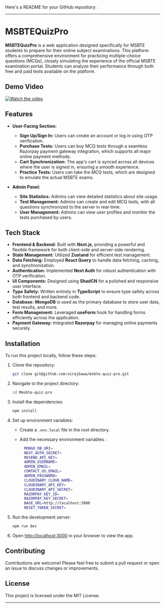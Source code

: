 Here's a README for your GitHub repository:

---

# MSBTEQuizPro

**MSBTEQuizPro** is a web application designed specifically for MSBTE students to prepare for their online subject examinations. This platform offers a comprehensive environment for practicing multiple-choice questions (MCQs), closely simulating the experience of the official MSBTE examination portal. Students can analyze their performance through both free and paid tests available on the platform.



## Demo Video

[![Watch the video](https://img.youtube.com/vi/kjNBOlsGMkE/maxresdefault.jpg)](https://youtu.be/kjNBOlsGMkE)



## Features

- **User-Facing Section:**
  - **Sign Up/Sign In:** Users can create an account or log in using OTP verification.
  - **Purchase Tests:** Users can buy MCQ tests through a seamless Razorpay payment gateway integration, which supports all major online payment methods.
  - **Cart Synchronization:** The app's cart is synced across all devices where the user is signed in, ensuring a smooth experience.
  - **Practice Tests:** Users can take the MCQ tests, which are designed to emulate the actual MSBTE exams.

- **Admin Panel:**
  - **Site Statistics:** Admins can view detailed statistics about site usage.
  - **Test Management:** Admins can create and edit MCQ tests, with all questions synchronized to the server in real-time.
  - **User Management:** Admins can view user profiles and monitor the tests purchased by users.

## Tech Stack

- **Frontend & Backend:** Built with **Next.js**, providing a powerful and flexible framework for both client-side and server-side rendering.
- **State Management:** Utilized **Zustand** for efficient test management.
- **Data Fetching:** Employed **React Query** to handle data fetching, caching, and synchronization.
- **Authentication:** Implemented **Next Auth** for robust authentication with OTP verification.
- **UI Components:** Designed using **ShadCN** for a polished and responsive user interface.
- **Type Safety:** Written entirely in **TypeScript** to ensure type safety across both frontend and backend code.
- **Database:** **MongoDB** is used as the primary database to store user data, test results, and more.
- **Form Management:** Leveraged **useForm** hook for handling forms efficiently across the application.
- **Payment Gateway:** Integrated **Razorpay** for managing online payments securely.

## Installation

To run this project locally, follow these steps:

1. Clone the repository:
   ```bash
   git clone git@github.com:nirajbawa/msbte-quiz-pro.git
   ```
2. Navigate to the project directory:
   ```bash
   cd Mmsbte-quiz-pro
   ```
3. Install the dependencies:
   ```bash
   npm install
   ```
4. Set up environment variables:
   - Create a `.env.local` file in the root directory.
   - Add the necessary environment variables :

      ```bash
        MONGO_DB_URI=
        NEXT_AUTH_SECRET=
        RESEND_API_KEY=
        ADMIN_USERNAME=
        ADMIN_EMAIL=
        CONTACT_US_EMAIL=
        ADMIN_PASSWORD=
        CLOUDINARY_CLOUD_NAME=
        CLOUDINARY_API_KEY=
        CLOUDINARY_API_SECRET=
        RAZORPAY_KEY_ID=
        RAZORPAY_KEY_SECRET=
        BASE_URL=http://localhost:3000
        RESET_TOKEN_SECRET=
      ```

5. Run the development server:
   ```bash
   npm run dev
   ```

6. Open [http://localhost:3000](http://localhost:3000) in your browser to view the app.

## Contributing

Contributions are welcome! Please feel free to submit a pull request or open an issue to discuss changes or improvements.

## License

This project is licensed under the MIT License.

---